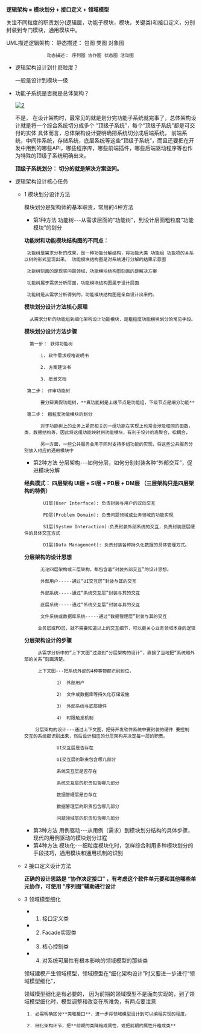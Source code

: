 **逻辑架构 = 模块划分 + 接口定义 + 领域模型**

关注不同粒度的职责划分(逻辑层，功能子模块，模块，关键类)和接口定义，分别封装到专门模块，通用模块中。

UML描述逻辑架构：   静态描述： 包图  类图  对象图

                   动态描述： 序列图 协作图 状态图 活动图
                   
* 逻辑架构设计到什麽粒度？
    
  一般是设计到模块一级
  
* 功能子系统是否就是总体架构？

  <a href="https://ibb.co/HpDw63d"><img src="https://i.ibb.co/mFCZkg8/2.png" alt="2" border="0"></a>
    
  不是， 在设计架构时，最常见的就是划分完功能子系统就完事了，总体架构设计就是将一个综合系统切分成多个 “顶级子系统”，每个“顶级子系统”都是可交付的实体
  具体而言，总体架构设计要明确把系统切分成后端系统， 前端系统，中间件系统，存储系统，底层系统等这些“顶级子系统”，而且还要把在开发中用到的哪些API，哪些程序库，哪些前端插件，哪些后端驱动程序等也作为特殊的顶级子系统明确出来。

  **顶级子系统划分： 切分的就是解决方案空间。**


* 逻辑架构设计核心任务

  * 1  模块划分设计方法
  
       模块划分是架构师的基本职责，常用的4种方法
      
       * 第1种方法 功能树---从需求层面的“功能树”，到设计层面粗粒度“功能模块”的划分

       **功能树和功能模块结构图的不同点：**
      
         功能树是需求分析的成果，是一种功能分解结构，将功能大类 功能组 功能项的关系以树的形式呈现出来。 功能模块结构图是对系统进行分解的结果示意图
         
         功能树刻画的是现实问题领域，功能模块结构图刻画的是解决方案
         
         功能树属于需求分析层面，功能模块结构图属于设计层面
         
         功能树是从需求分析得到的，功能模块结构图是亲自设计出来的。
      
       **模块划分设计方法核心原理**
     
          从需求分析的功能组到细化架构设计功能模块，是粗粒度功能模块划分的常见手段。      
      
       **模块划分设计方法步骤**
      
          第一步： 获得功能树
      
              1. 软件需求规格说明书
              
              2. 方案建议书
              
              3. 愿景文档
              
         第二步： 评审功能树
      
              要分辩真假功能树，**真功能树是上级节点是功能组，下级节点是细分功能**
              
         第三步： 粗粒度功能模块的划分
      
              对于功能树上的业务上紧密相关的一组功能在实现上也常会涉及相同的函数，类，数据结构等，因此将这组功能映射到功能模块，有利于设计的高聚合，松耦合，
      
              另一方面，一些公共服务会用于同时支持多组功能的实现，将这些公共服务分别放入相应的通用模块中
      
       * 第2种方法 分层架构---如何分层，如何分别封装各种“外部交互”，促进模块分解
         
       **经典模式： 四层架构 UI层 + SI层 + PD层 + DM层 （三层架构只是四层架构的特例）**
         
               UI层(User Interface): 负责封装与用户的双向交互
                   
               PD层(Problem Domain): 负责问题领域或业务领域的功能实现
                   
               SI层(System Interaction):负责封装外部系统的交互，负责封装底层硬件的具体交互方式
                   
               DI层(Data Management): 负责封装各种持久化数据的具体管理方式。
         
       **分层架构的设计思想**
         
              无论四层架构或三层架构，都包含着“封装外部交互”的设计思想。
              
              外部用户-----通过“UI交互层”封装与其的交互
            
              外部系统-----通过“系统交互层”封装与其的交互
         
              底层系统-----通过“系统交互层”封装与其的交互       
              
              文件系统或数据库系统-----通过“数据管理层”封装与其的交互              
         
             业务层或PD层，就不需要知道以上的交互细节，可以更关心业务领域本身的逻辑
         
       **分层架构设计的步骤**
             
             从需求分析中的“上下文图”过渡到“分层架构的设计”，直接了当地把“系统和外部的关系”刻画清楚。
             
             上下文图---把系统外部的4种事物都识别到位，
              
                    1） 外部用户
                    
                    2） 文件或数据库等持久化存储设施
                    
                    3） 外部系统与底层硬件
                    
                    4） 时限触发机制
                    
            分层架构的设计---通过上下文图，把待开发软件系统中要封装的硬件 要控制 交互的系统都识别出来，然后设计相应的分层架构并决定每一层的职责。
            
                    UI交互层是否存在
                    
                    UI交互层的职责包含哪几部分
                    
                    系统交互层是否存在
                    
                    系统交互层的职责包含哪几部分
                    
                    数据管理层是否存在
                    
                    数据管理层的职责包含哪几部分  
                    
                    问题领域层的职责包含哪几部分 
                    
         
       * 第3种方法 用例驱动---从用例（需求）到模块划分结构的具体步骤，现代的用例驱动的模块划分过程
       * 第4种方法 模块化---细粒度模块化时，怎样综合利用多种模块划分的手段技巧，通用模块和通用机制的识别
    
    
  * 2  接口定义设计方法
  
     **正确的设计思路是 “协作决定接口” ，有考虑这个软件单元要和其他哪些单元协作，可使用 “序列图”辅助进行设计**
  
  * 3  领域模型细化
       * 1. 接口定义类
       * 2. Facade实现类
       * 3. 核心控制类
       * 4. 对系统可展性有根本影响的领域模型的那些类

       领域建模产生领域模型，领域模型在“细化架构设计”时又要进一步进行“领域模型细化”，  

       领域模型细化是有必要的， 因为前期的领域模型不是面向实现的，到了领域模型细化时，模型调整和改变在所难免，有两点要注意
    
         1. 必需明确区分**类和接口**，进一步将领域模型设计到可以编程实现的程度。
    
         2. 细化架构环节，把**前期的类降格成属性，或把前期的属性升格成类**

      
    
  
  
  
